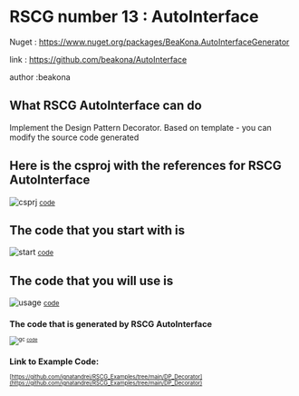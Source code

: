 
# RSCG number 13 : AutoInterface

Nuget :
    https://www.nuget.org/packages/BeaKona.AutoInterfaceGenerator


link : https://github.com/beakona/AutoInterface 


author :beakona


## What RSCG AutoInterface can do

Implement the Design Pattern Decorator. Based on template - you can modify the source code generated

## Here is the csproj with the references for RSCG AutoInterface

![csprj](http://ignatandrei.github.io/RSCG_Examples/images/AutoInterface/The.csproj.png)
<small>
[code](http://ignatandrei.github.io/RSCG_Examples/images/AutoInterface/The.csproj)
</small>


## The code that you start with is 


![start](http://ignatandrei.github.io/RSCG_Examples/images/AutoInterface/ExistingCode.cs.png)
<small>
[code](http://ignatandrei.github.io/RSCG_Examples/images/AutoInterface/ExistingCode.cs)
</small>

## The code that you will use is

![usage](http://ignatandrei.github.io/RSCG_Examples/images/AutoInterface/Usage.cs.png)
<small>
[code](http://ignatandrei.github.io/RSCG_Examples/images/AutoInterface/Usage.cs)
<small>


## The code that is generated by RSCG AutoInterface

![gc](http://ignatandrei.github.io/RSCG_Examples/images/AutoInterface/GeneratedCode.cs.png)
<small>
[code](http://ignatandrei.github.io/RSCG_Examples/images/AutoInterface/GeneratedCode.cs)
</small>


## Link to Example Code: 
[https://github.com/ignatandrei/RSCG_Examples/tree/main/DP_Decorator](https://github.com/ignatandrei/RSCG_Examples/tree/main/DP_Decorator)


